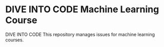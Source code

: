 # DIVE INTO CODE Machine Learning Course
DIVE INTO CODE This repository manages issues for machine learning courses.
